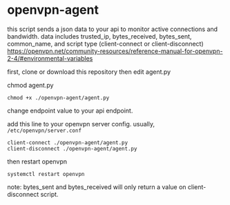 # openvpn-agent

this script sends a json data to your api to monitor active connections and bandwidth.
data includes trusted_ip, bytes_received, bytes_sent, common_name, and script type (client-connect or client-disconnect)
https://openvpn.net/community-resources/reference-manual-for-openvpn-2-4/#environmental-variables

first, clone or download this repository then edit agent.py

chmod agent.py
```
chmod +x ./openvpn-agent/agent.py
```

change endpoint value to your api endpoint.

add this line to your openvpn server config. usually, `/etc/openvpn/server.conf`
```
client-connect ./openvpn-agent/agent.py
client-disconnect ./openvpn-agent/agent.py
```
then restart openvpn
```
systemctl restart openvpn
```

note: bytes_sent and bytes_received will only return a value on client-disconnect script.

